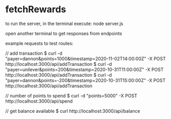 # fetchRewards

to run the server, in the terminal execute:
node server.js

open another terminal to get responses from endpoints

example requests to test routes:

// add transaction
$ curl -d "payer=dannon&points=1000&timestamp=2020-11-02T14:00:00Z" -X POST http://localhost:3000/api/addTransaction
$ curl -d "payer=unilever&points=200&timestamp=2020-10-31T11:00:00Z" -X POST http://localhost:3000/api/addTransaction
$ curl -d "payer=dannon&points=-200&timestamp=2020-10-31T15:00:00Z" -X POST http://localhost:3000/api/addTransaction

// number of points to spend
$ curl -d "points=5000" -X POST http://localhost:3000/api/spend

// get balance available
$ curl http://localhost:3000/api/balance
